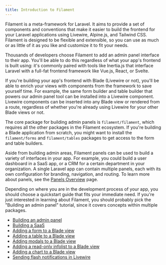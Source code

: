 ```yaml
---
title: Introduction to Filament
---
```


Filament is a meta-framework for Laravel. It aims to provide a set of components and conventions that make it easier to build the frontend for your Laravel applications using Livewire, Alpine.js, and Tailwind CSS. Filament is designed to be flexible and extensible, so you can use as much or as little of it as you like and customize it to fit your needs.

Thousands of developers choose Filament to add an admin panel interface to their app. You'll be able to do this regardless of what your app's frontend is built using: it's commonly paired with tools like Inertia.js that interface Laravel with a full-fat frontend framework like Vue.js, React, or Svelte.

If you're building your app's frontend with Blade (Livewire or not), you'll be able to enrich your views with components from the framework to save yourself time. For example, the same form builder and table builder that powers our admin panel tool can be installed into a Livewire component. Livewire components can be inserted into any Blade view or rendered from a route, regardless of whether you're already using Livewire for your other Blade views or not.

The core package for building admin panels is `filament/filament`, which requires all the other packages in the Filament ecosystem. If you're building a Blade application from scratch, you might want to install the `filament/forms` and `filament/tables` packages to get access to the form and table builders.

Aside from building admin areas, Filament panels can be used to build a variety of interfaces in your app. For example, you could build a user dashboard in a SaaS app, or a CRM for a certain department in your organization. A single Laravel app can contain multiple panels, each with its own configuration for branding, navigation, and routing. To learn more about panels, see the [Panels Overview](../panels/overview) page.

Depending on where you are in the development process of your app, you should choose a quickstart guide that fits your immediate need. If you're just interested in learning about Filament, you should probably pick the "Building an admin panel" tutorial, since it covers concepts within multiple packages.

- [Building an admin panel](building-an-admin-panel)
- [Building a SaaS](building-a-saas)
- [Adding a form to a Blade view](adding-a-form-to-a-blade-view)
- [Adding a table to a Blade view](adding-a-table-to-a-blade-view)
- [Adding modals to a Blade view](adding-modals-to-a-blade-view)
- [Adding a read-only infolist to a Blade view](adding-a-read-only-infolist-to-a-blade-view)
- [Adding a chart to a Blade view](adding-a-chart-to-a-blade-view)
- [Sending flash notifications in Livewire](sending-flash-notifications-in-livewire)
